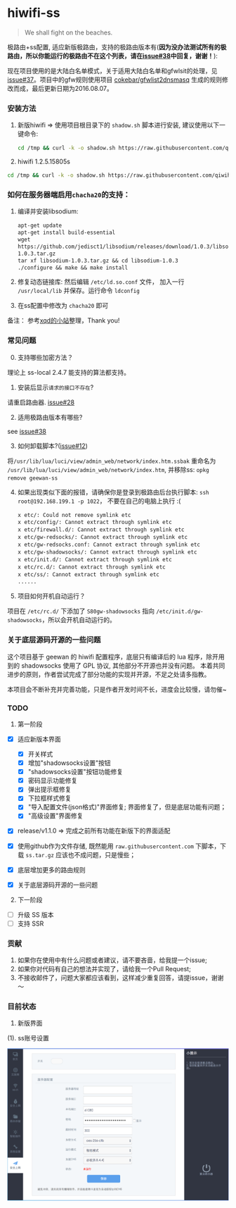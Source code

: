 # hiwifi-ss

> We shall fight on the beaches.

极路由+ss配置, 适应新版极路由，支持的极路由版本有(__因为没办法测试所有的极路由，所以你能运行的极路由不在这个列表，请在[issue#38](https://github.com/qiwihui/hiwifi-ss/issues/38)中回复，谢谢！__):

现在项目使用的是大陆白名单模式，关于适用大陆白名单和gfwlsit的处理，见[issue#37](https://github.com/qiwihui/hiwifi-ss/issues/37)。项目中的gfw规则使用项目 [cokebar/gfwlist2dnsmasq](https://github.com/cokebar/gfwlist2dnsmasq) 生成的规则修改而成，最后更新日期为2016.08.07。

### 安装方法

1. 新版hiwifi => 使用项目根目录下的 `shadow.sh` 脚本进行安装, 建议使用以下一键命令:

   ```sh
   cd /tmp && curl -k -o shadow.sh https://raw.githubusercontent.com/qiwihui/hiwifi-ss/master/shadow.sh && sh shadow.sh && rm shadow.sh
   ```

2.  hiwifi 1.2.5.15805s 

   ```sh
   cd /tmp && curl -k -o shadow.sh https://raw.githubusercontent.com/qiwihui/hiwifi-ss/master/shadow.sh && sh shadow.sh 12515805s && rm shadow.sh
   ```

### 如何在服务器端启用`chacha20`的支持：

1. 编译并安装libsodium:

   ```
   apt-get update
   apt-get install build-essential
   wget https://github.com/jedisct1/libsodium/releases/download/1.0.3/libsodium-1.0.3.tar.gz
   tar xf libsodium-1.0.3.tar.gz && cd libsodium-1.0.3
   ./configure && make && make install
   ```

2. 修复动态链接库:
然后编辑 `/etc/ld.so.conf` 文件， 加入一行 `/usr/local/lib` 并保存。运行命令 `ldconfig`

3. 在ss配置中修改为 `chacha20` 即可

备注： 参考[xqd的小站](https://php-rmcr7.rhcloud.com/chacha20/)整理，Thank you!

### 常见问题

0. 支持哪些加密方法？

  理论上 ss-local 2.4.7 能支持的算法都支持。

1. 安装后显示`请求的接口不存在`?

  请重启路由器. [issue#28](https://github.com/qiwihui/hiwifi-ss/issues/28)

2. 适用极路由版本有哪些?

  see [issue#38](https://github.com/qiwihui/hiwifi-ss/issues/38)

3. 如何卸载脚本?([issue#12](https://github.com/qiwihui/hiwifi-ss/issues/12))

  将`/usr/lib/lua/luci/view/admin_web/network/index.htm.ssbak` 重命名为 `/usr/lib/lua/luci/view/admin_web/network/index.htm`, 并移除ss: `opkg remove geewan-ss`

4. 如果出现类似下面的报错，请确保你是登录到极路由后台执行脚本: `ssh root@192.168.199.1 -p 1022`， 不要在自己的电脑上执行 :(

    ```sh
    x etc/: Could not remove symlink etc
    x etc/config/: Cannot extract through symlink etc
    x etc/firewall.d/: Cannot extract through symlink etc
    x etc/gw-redsocks/: Cannot extract through symlink etc
    x etc/gw-redsocks.conf: Cannot extract through symlink etc
    x etc/gw-shadowsocks/: Cannot extract through symlink etc
    x etc/init.d/: Cannot extract through symlink etc
    x etc/rc.d/: Cannot extract through symlink etc
    x etc/ss/: Cannot extract through symlink etc
    ......
    ```

5. 项目如何开机自动运行？

  项目在 `/etc/rc.d/` 下添加了 `S80gw-shadowsocks` 指向 `/etc/init.d/gw-shadowsocks`，所以会开机自动运行的。

### 关于底层源码开源的一些问题

这个项目基于 geewan 的 hiwifi 配置程序，底层只有编译后的 lua 程序，除开用到的 shadowsocks 使用了 GPL 协议, 其他部分不开源也并没有问题。
本着共同进步的原则，作者尝试完成了部分功能的实现并开源，不足之处请多指教。

本项目会不断补充并完善功能，只是作者开发时间不长，进度会比较慢，请勿催~

### TODO

1. 第一阶段

  - [x] 适应新版本界面
 
    - [x] 开关样式
    - [x] 增加"shadowsocks设置"按钮
    - [x] "shadowsocks设置"按钮功能修复
    - [x] 密码显示功能修复
    - [x] 弹出提示框修复
    - [x] 下拉框样式修复
    - [x] "导入配置文件(json格式)"界面修复; 界面修复了，但是底层功能有问题；
    - [x] "高级设置"界面修复
 
  - [x] release/v1.1.0 => 完成之前所有功能在新版下的界面适配
  - [x] 使用github作为文件存储, 既然能用 `raw.githubusercontent.com` 下脚本，下载 `ss.tar.gz` 应该也不成问题，只是慢些；
  - [x] 底层增加更多的路由规则
  - [x] 关于底层源码开源的一些问题
 
2. 下一阶段

  - [ ] 升级 SS 版本
  - [ ] 支持 SSR

### 贡献

1. 如果你在使用中有什么问题或者建议，请不要吝啬，给我提一个issue;
2. 如果你对代码有自己的想法并实现了，请给我一个Pull Request;
3. 不接收邮件了，问题大家都应该看到，这样减少重复回答，请提issue，谢谢～

### 目前状态

1. 新版界面

(1). ss账号设置

  ![](./ss-settings.png)


